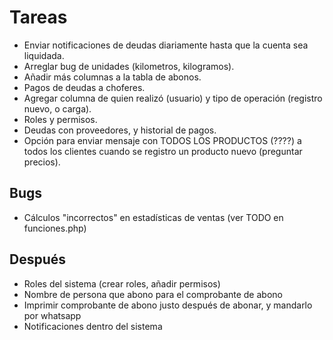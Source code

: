 # Tareas

- Enviar notificaciones de deudas diariamente hasta que la cuenta sea liquidada.
- Arreglar bug de unidades (kilometros, kilogramos).
- Añadir más columnas a la tabla de abonos.
- Pagos de deudas a choferes.
- Agregar columna de quien realizó (usuario) y tipo de operación (registro nuevo, o carga).
- Roles y permisos.
- Deudas con proveedores, y historial de pagos.
- Opción para enviar mensaje con TODOS LOS PRODUCTOS (????) a todos los clientes cuando se registro un producto nuevo (preguntar precios).

## Bugs

- Cálculos "incorrectos" en estadísticas de ventas (ver TODO en funciones.php)

## Después

- Roles del sistema (crear roles, añadir permisos)
- Nombre de persona que abono para el comprobante de abono
- Imprimir comprobante de abono justo después de abonar, y mandarlo por whatsapp
- Notificaciones dentro del sistema
